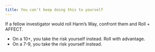 ```yaml
---
title: You can’t keep doing this to yourself
---
```


If a fellow investigator would roll Harm’s Way, confront them and Roll + AFFECT.

- On a 10+, you take the risk yourself instead. Roll with advantage.
- On a 7-9, you take the risk yourself instead.

